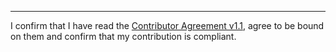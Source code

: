

______________________________________
I confirm that I have read the [Contributor Agreement v1.1](https://github.com/tegonal/scripts/blob/v1.2.0/.github/Contributor%20Agreement.txt), agree to be bound on them and confirm that my contribution is compliant.
